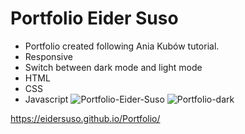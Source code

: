 # Portfolio Eider Suso

- Portfolio created following Ania Kubów tutorial.
- Responsive
- Switch between dark mode and light mode
- HTML
- CSS
- Javascript
![Portfolio-Eider-Suso](https://user-images.githubusercontent.com/45559339/203640137-ac691799-37e0-449c-a190-ef79b568a1b3.png)
![Portfolio-dark](https://user-images.githubusercontent.com/45559339/203640144-cca1414d-e964-4927-98e9-0b9bccdeaf97.png)



https://eidersuso.github.io/Portfolio/
